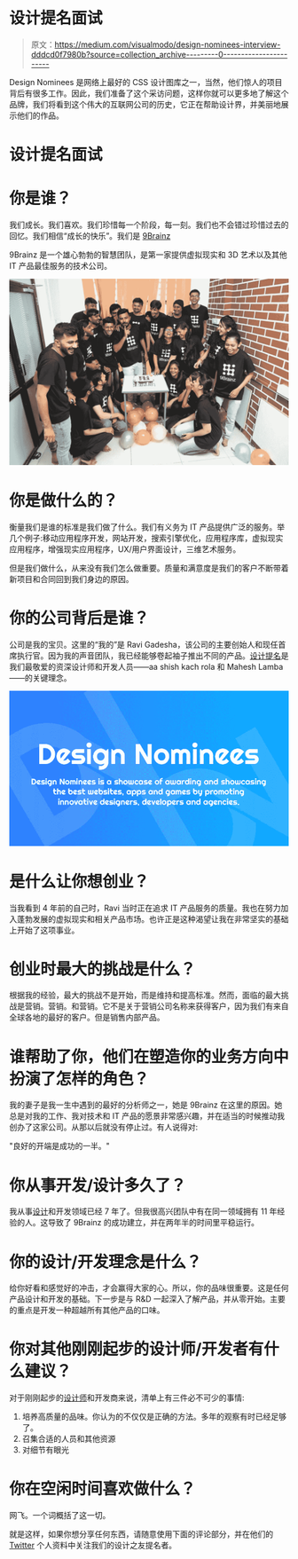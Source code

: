 # 设计提名面试

> 原文：<https://medium.com/visualmodo/design-nominees-interview-dddcd0f7980b?source=collection_archive---------0----------------------->

Design Nominees 是网络上最好的 CSS 设计图库之一，当然，他们惊人的项目背后有很多工作。因此，我们准备了这个采访问题，这样你就可以更多地了解这个品牌，我们将看到这个伟大的互联网公司的历史，它正在帮助设计界，并美丽地展示他们的作品。

# 设计提名面试

# 你是谁？

我们成长。我们喜欢。我们珍惜每一个阶段，每一刻。我们也不会错过珍惜过去的回忆。我们相信“成长的快乐”。我们是 [9Brainz](https://9brainz.com/)

9Brainz 是一个雄心勃勃的智慧团队，是第一家提供虚拟现实和 3D 艺术以及其他 IT 产品最佳服务的技术公司。

![](img/60d85305283ea6f501e1cf6e8fa4fe50.png)

# 你是做什么的？

衡量我们是谁的标准是我们做了什么。我们有义务为 IT 产品提供广泛的服务。举几个例子:移动应用程序开发，网站开发，搜索引擎优化，应用程序库，虚拟现实应用程序，增强现实应用程序，UX/用户界面设计，三维艺术服务。

但是我们做什么，从来没有我们怎么做重要。质量和满意度是我们的客户不断带着新项目和合同回到我们身边的原因。

# 你的公司背后是谁？

公司是我的宝贝。这里的“我的”是 Ravi Gadesha，该公司的主要创始人和现任首席执行官。因为我的声音团队，我已经能够卷起袖子推出不同的产品。[设计提名](https://www.designnominees.com/)是我们最敬爱的资深设计师和开发人员——aa shish kach rola 和 Mahesh Lamba——的关键理念。

![](img/57a2d268d483ce7d238ef413e735bf9b.png)

# 是什么让你想创业？

当我看到 4 年前的自己时，Ravi 当时正在追求 IT 产品服务的质量。我也在努力加入蓬勃发展的虚拟现实和相关产品市场。也许正是这种渴望让我在非常坚实的基础上开始了这项事业。

# 创业时最大的挑战是什么？

根据我的经验，最大的挑战不是开始，而是维持和提高标准。然而，面临的最大挑战是营销。营销。和营销。它不是关于营销公司名称来获得客户，因为我们有来自全球各地的最好的客户。但是销售内部产品。

# 谁帮助了你，他们在塑造你的业务方向中扮演了怎样的角色？

我的妻子是我一生中遇到的最好的分析师之一，她是 9Brainz 在这里的原因。她总是对我的工作、我对技术和 IT 产品的愿景非常感兴趣，并在适当的时候推动我创办了这家公司。从那以后就没有停止过。有人说得对:

"良好的开端是成功的一半。"

# 你从事开发/设计多久了？

我从事[设计](https://visualmodo.com/)和开发领域已经 7 年了。但我很高兴团队中有在同一领域拥有 11 年经验的人。这导致了 9Brainz 的成功建立，并在两年半的时间里平稳运行。

# 你的设计/开发理念是什么？

给你好看和感觉好的冲击，才会赢得大家的心。所以，你的品味很重要。这是任何产品设计和开发的基础。下一步是与 R&D 一起深入了解产品，并从零开始。主要的重点是开发一种超越所有其他产品的口味。

# 你对其他刚刚起步的设计师/开发者有什么建议？

对于刚刚起步的[设计师](https://visualmodo.com/blog/)和开发商来说，清单上有三件必不可少的事情:

1.  培养高质量的品味。你认为的不仅仅是正确的方法。多年的观察有时已经足够了。
2.  召集合适的人员和其他资源
3.  对细节有眼光

# 你在空闲时间喜欢做什么？

网飞。一个词概括了这一切。

就是这样，如果你想分享任何东西，请随意使用下面的评论部分，并在他们的 [Twitter](https://twitter.com/designnominees) 个人资料中关注我们的设计之友提名者。